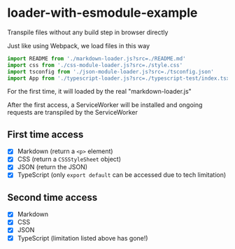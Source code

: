 # loader-with-esmodule-example

Transpile files without any build step in browser directly

Just like using Webpack, we load files in this way

```js
import README from './markdown-loader.js?src=./README.md'
import css from './css-module-loader.js?src=./style.css'
import tsconfig from './json-module-loader.js?src=./tsconfig.json'
import App from './typescript-loader.js?src=./typescript-test/index.tsx'
```

For the first time, it will loaded by the real "markdown-loader.js"

After the first access, a ServiceWorker will be installed and ongoing requests are transpiled by the ServiceWorker

## First time access

-   [x] Markdown (return a `<p>` element)
-   [x] CSS (return a `CSSStyleSheet` object)
-   [x] JSON (return the JSON)
-   [x] TypeScript (only `export default` can be accessed due to tech limitation)

## Second time access

-   [x] Markdown
-   [x] CSS
-   [x] JSON
-   [x] TypeScript (limitation listed above has gone!)
